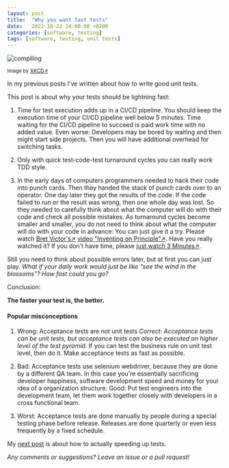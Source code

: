 ```yaml
---
layout: post
title:  "Why you want fast tests"
date:   2022-10-22 14:00:00 +0200
categories: [software, testing]
tags: [software, testing, unit tests]
---
```


![compiling](https://imgs.xkcd.com/comics/compiling.png)

<small>Image by [XKCD&#8599;](https://xkcd.com/303)</small>

In my previous posts I've written about how to write good unit tests.

This post is about why your tests should be lightning fast:

1. Time for test execution adds up in a CI/CD pipeline. 
You should keep the execution time of your CI/CD pipeline well below 5 minutes.
Time waiting for the CI/CD pipeline to succeed is paid work time with no added value.
Even worse: Developers may be bored by waiting and then might start side projects. Then you will have additional overhead for switching tasks.

2. Only with quick test-code-test turnaround cycles you can really work TDD style. 

3. In the early days of computers programmers needed to hack their code into punch cards. 
Then they handed the stack of punch cards over to an operator. One day later they got the results of the code.
If the code failed to run or the result was wrong, then one whole day was lost.
So they needed to carefully think about what the computer will do with their code and check all possible mistakes. 
As turnaround cycles become smaller and smaller, you do not need to think about what the computer will do with your code in advance: You can just give it a try.
Please watch [Bret Victor's&#8599;](http://worrydream.com/) [video "Inventing on Principle"&#8599;](https://youtu.be/8QiPFmIMxFc). Have you really watched it? If you don't have time, please [just watch 3 Minutes&#8599;](https://youtu.be/8QiPFmIMxFc?t=105). 
 
Still you need to think about possible errors later, but at first you can just play. 
*What if your daily work would just be like "see the wind in the blossoms"? How fast could you go?*                            
                            
Conclusion: 

**The faster your test is, the better.**

#### Popular misconceptions

1. Wrong: Acceptance tests are not unit tests *Correct: Acceptance tests can be unit tests, but acceptance tests can also be executed on higher level of the test pyramid.* 
If you can test the business rule on unit test level, then do it. Make acceptance tests as fast as possible.

2. Bad: Acceptance tests use selenium webdriver, because they are done by a different QA team. In this case you're essentially sacrificing developer happiness, software development speed and money for your idea of a organization structure. Good: Put test engineers into the development team, let them work together closely with developers in a cross functional team.

3. Worst: Acceptance tests are done manually by people during a special testing phase before release. Releases are done quarterly or even less frequently by a fixed schedule.    


My [next post](https://joerg-pfruender.github.io/software/testing/2022/12/12/fasttests1.html) is about how to actually speeding up tests.


*Any comments or suggestions? Leave an issue or a pull request!*
